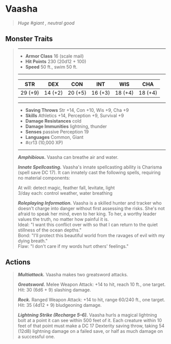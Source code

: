 # Vaasha
>*Huge #giant , neutral good*
## Monster Traits
>___
>- **Armor Class** 16 (scale mail)
>- **Hit Points** 230 (20d12 + 100)
>- **Speed** 50 ft., swim 50 ft.
>___
>|STR|DEX|CON|INT|WIS|CHA|
>|:---:|:---:|:---:|:---:|:---:|:---:|
>|29 (+9)|14 (+2)|20 (+5)|16 (+3)|18 (+4)|18 (+4)|
>___
>- **Saving Throws** Str +14, Con +10, Wis +9, Cha +9
>- **Skills** Athletics +14, Perception +9, Survival +9
>- **Damage Resistances** cold
>- **Damage Immunities** lightning, thunder
>- **Senses** passive Perception 19
>- **Languages** Common, Giant
>- #cr13 (10,000 XP)
>___
>***Amphibious.*** Vaasha can breathe air and water.  
>
>***Innate Spellcasting.*** Vaasha's innate spellcasting ability is Charisma (spell save DC 17). It can innately cast the following spells, requiring no material components:  
>
>At will: detect magic, feather fall, levitate, light  
>3/day each: control weather, water breathing  
>
>
>***Roleplaying Information.*** Vaasha is a skilled hunter and tracker who doesn't charge into danger without first assessing the risks. She's not afraid to speak her mind, even to her king. To her, a worthy leader values the truth, no matter how painful it is.  
>Ideal: "I want this conflict over with so that I can return to the quiet stillness of the ocean depths."  
>Bond: "I'll protect this beautiful world from the ravages of evil with my dying breath."  
>Flaw: "I don't care if my words hurt others' feelings."  
>
## Actions
>***Multiattack.*** Vaasha makes two greatsword attacks.  
>
>***Greatsword.*** Melee Weapon Attack: +14 to hit, reach 10 ft., one target. Hit: 30 (6d6 + 9) slashing damage.  
>
>***Rock.*** Ranged Weapon Attack: +14 to hit, range 60/240 ft., one target. Hit: 35 (4d12 + 9) bludgeoning damage.  
>
>***Lightning Strike (Recharge 5–6).*** Vaasha hurls a magical lightning bolt at a point it can see within 500 feet of it. Each creature within 10 feet of that point must make a DC 17 Dexterity saving throw, taking 54 (12d8) lightning damage on a failed save, or half as much damage on a successful one.